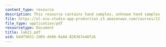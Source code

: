 ```yaml
---
content_type: resource
description: This resource contains hand samples, unknown hand samples, and thin sections.
file: https://ol-ocw-studio-app-production.s3.amazonaws.com/courses/12-109-petrology-fall-2005/bddf56512d65de060a84026367e46fa5_lab21.pdf
file_type: application/pdf
resourcetype: Document
title: lab21.pdf
uid: bddf5651-2d65-de06-0a84-026367e46fa5
---
```

